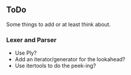 ## ToDo

Some things to add or at least think about.

### Lexer and Parser

 - Use Ply?
 - Add an iterator/generator for the lookahead?
 - Use itertools to do the peek-ing?
